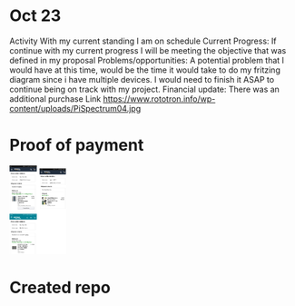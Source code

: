 # Oct 23

Activity
With my current standing I am on schedule 
Current Progress:
If continue with my current progress I will be meeting the objective that was defined in my proposal
Problems/opportunities:
A potential problem that I would have at this time, would be the time it would take to do my fritzing diagram since i have multiple devices. I would need to finish it ASAP to continue being on track with my project.
Financial update:
There was an additional purchase 
Link
https://www.rototron.info/wp-content/uploads/PiSpectrum04.jpg

# Proof of payment 

<p float="left">
  <img src="https://raw.githubusercontent.com/Kemar101/HT16K33/master/Payment2.jpg" width="100" />
  </p>

# Created repo
